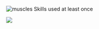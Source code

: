 ![muscles](https://user-images.githubusercontent.com/80610295/129900420-3877d932-c695-4cbe-8323-807b37aa9594.png) Skills used at least once

<img src="https://img.shields.io/badge/Python-3766AB?style=flat-square&logo=Python&logoColor=white"/></a>
<!--
**HeeSeok-Kwon/HeeSeok-Kwon** is a ✨ _special_ ✨ repository because its `README.md` (this file) appears on your GitHub profile.

Here are some ideas to get you started:

- 🔭 I’m currently working on ...
- 🌱 I’m currently learning ...
- 👯 I’m looking to collaborate on ...
- 🤔 I’m looking for help with ...
- 💬 Ask me about ...
- 📫 How to reach me: ...
- 😄 Pronouns: ...
- ⚡ Fun fact: ...
-->
